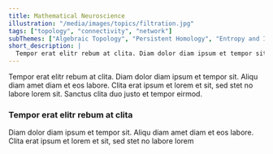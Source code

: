 ```yaml
---
title: Mathematical Neuroscience
illustration: "/media/images/topics/filtration.jpg"
tags: ["topology", "connectivity", "network"]
subThemes: ["Algebraic Topology", "Persistent Homology", "Entropy and Information Theory", "Multilayer Networks", "Dynamical Systems"]
short_description: |
  Tempor erat elitr rebum at clita. Diam dolor diam ipsum et tempor sit. Aliqu diam amet diam et eos labore. Clita erat ipsum et lorem et sit, sed stet no labore lorem sit. Sanctus clita duo justo et tempor eirmod.
---
```


Tempor erat elitr rebum at clita. Diam dolor diam ipsum et tempor sit. Aliqu diam amet diam et eos labore. Clita erat ipsum et lorem et sit, sed stet no labore lorem sit. Sanctus clita duo justo et tempor eirmod.

### Tempor erat elitr rebum at clita

Diam dolor diam ipsum et tempor sit. Aliqu diam amet diam et eos labore. Clita erat ipsum et lorem et sit, sed stet no labore lorem